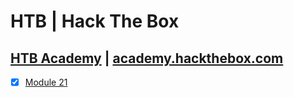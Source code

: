 # HTB | Hack The Box



## [HTB Academy](Academy/) | [academy.hackthebox.com](https://academy.hackthebox.com/)
- [x] [Module 21](Academy/Module%2021/)

